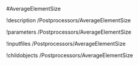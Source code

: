 <!-- MOOSE Object Documentation Stub: Remove this when content is added. -->
#AverageElementSize

!description /Postprocessors/AverageElementSize

!parameters /Postprocessors/AverageElementSize

!inputfiles /Postprocessors/AverageElementSize

!childobjects /Postprocessors/AverageElementSize
